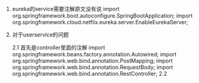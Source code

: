 1. eureka的service需要注解原文没有说
   import org.springframework.boot.autoconfigure.SpringBootApplication;
   import org.springframework.cloud.netflix.eureka.server.EnableEurekaServer;
2. 对于userservice的问题

   2.1 首先是controller里面的注解
   import org.springframework.beans.factory.annotation.Autowired;
   import org.springframework.web.bind.annotation.PostMapping;
   import org.springframework.web.bind.annotation.RequestBody;
   import org.springframework.web.bind.annotation.RestController;
   2.2
   

